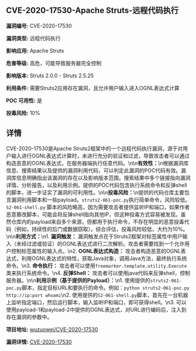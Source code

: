 ## CVE-2020-17530-Apache Struts-远程代码执行

**漏洞编号:** CVE-2020-17530

**漏洞类型:** 远程代码执行

**影响应用:** Apache Struts

**危害等级:** 高危，可能导致服务器完全控制

**影响版本:** Struts 2.0.0 - Struts 2.5.25

**利用条件:** 需要Struts2应用存在漏洞，且允许用户输入进入OGNL表达式计算

**POC 可用性:** 是

**投毒风险:** 10%

## 详情

CVE-2020-17530是Apache Struts2框架中的一个远程代码执行漏洞，源于对用户输入进行OGNL表达式计算时，未进行充分的验证和过滤，导致攻击者可以通过构造恶意的OGNL表达式，在服务器端执行任意代码。\n\n**有效性：**\n根据漏洞库信息、搜索结果以及提供的漏洞利用代码，可以判定此漏洞的POC代码有效。漏洞库信息明确指出该漏洞的存在以及影响版本范围。搜索结果中多个链接指向漏洞详情、分析报告，以及利用示例。提供的POC代码包含执行系统命令和反弹shell的脚本，进一步证实了漏洞的可利用性。\n\n**投毒风险：**\n提供的代码仓库主要包含漏洞利用脚本和一些payload。`struts2-061-poc.py`执行简单命令，风险较低。`S2-061-shell.py` 脚本的风险略高，因为需要攻击者提供监听IP和端口，如果作者恶意篡改脚本，可能会将反弹shell指向其他IP，但这种投毒方式容易被发现。虽然仓库内的payload来自多个来源，但都用于执行命令，不存在明显的恶意投毒代码（例如，持续性的后门或数据窃取）。综合评估，投毒风险较低，大约为10%。\n\n**利用方式：**\n1.  **漏洞触发：** 漏洞触发点在于Struts2框架对标签属性中用户输入（未经过滤或验证）的OGNL表达式进行二次解析。攻击者需要找到一个允许用户控制标签属性的输入点。\n2.  **OGNL表达式构造：** 攻击者构造恶意的OGNL表达式，利用OGNL表达式的特性，获取Java对象，调用Java方法，最终执行系统命令。\n3.  **命令执行：** 攻击者可以使用`freemarker.template.utility.Execute`类来执行系统命令。\n4.  **反弹Shell：** 攻击者可以使用java代码来反弹shell，控制服务器。\n\n**利用示例（基于提供的Payload）：**\n1. 使用提供的`struts2-061-poc.py`脚本，指定目标URL和要执行的命令。例如：`python struts2-061-poc.py http://ip:port whoami`\n2. 使用提供的`S2-061-shell.py`脚本，首先在一台机器上监听指定端口，然后运行脚本，输入监听IP和端口，即可获得shell。\n3.  可以使用payload-1和payload-2中提供的OGNL表达式，对URL进行编码后，注入到存在漏洞的参数中。

**项目地址:** [wuzuowei/CVE-2020-17530](https://github.com/wuzuowei/CVE-2020-17530)

**漏洞详情:** [CVE-2020-17530](https://nvd.nist.gov/vuln/detail/CVE-2020-17530)